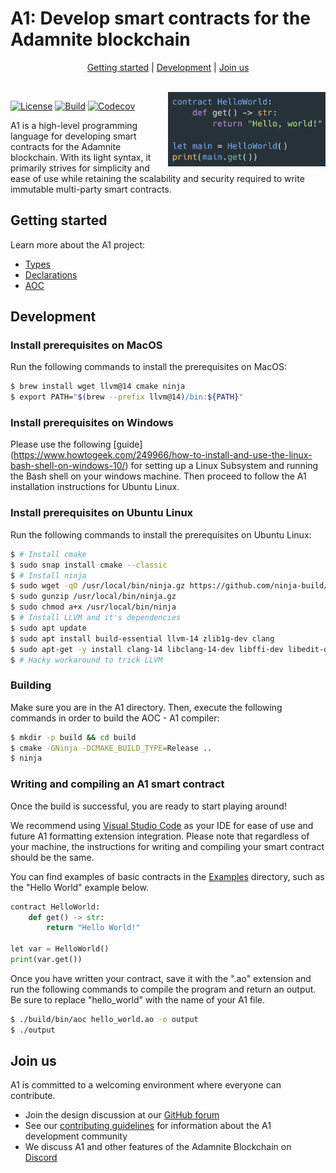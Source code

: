 # A1: Develop smart contracts for the Adamnite blockchain

<p align="center">
    <a href="#getting-started">Getting started</a> |
    <a href="#development">Development</a> |
    <a href="#join-us">Join us</a>
</p>

<br/>

<img align="right" width="50%" src="./Docs/Images/HelloWorld.png">

[![License](https://img.shields.io/badge/license-MIT-brightgreen.svg?style=flat)](https://github.com/m-peko/bitflags/blob/master/LICENSE)
[![Build](https://github.com/Adamnite/A1/actions/workflows/build.yml/badge.svg)](https://github.com/Adamnite/A1/actions/workflows/build.yml)
[![Codecov](https://codecov.io/gh/Adamnite/A1/branch/main/graph/badge.svg?token=YBUVS7JAEQ)](https://codecov.io/gh/Adamnite/A1)

A1 is a high-level programming language for developing smart contracts for the Adamnite blockchain. With its light syntax, it primarily strives for simplicity and ease of use while retaining the scalability and security required to write immutable multi-party smart contracts.

## Getting started

Learn more about the A1 project:

- [Types](Docs/Types.md)
- [Declarations](Docs/Declarations.md)
- [AOC](AOC/README.md)

## Development

### Install prerequisites on MacOS

Run the following commands to install the prerequisites on MacOS:

```sh
$ brew install wget llvm@14 cmake ninja
$ export PATH="$(brew --prefix llvm@14)/bin:${PATH}"
```


### Install prerequisites on Windows

Please use the following [guide] (https://www.howtogeek.com/249966/how-to-install-and-use-the-linux-bash-shell-on-windows-10/) for setting up a Linux Subsystem and running the Bash shell on your windows machine. Then proceed to follow the A1 installation instructions for Ubuntu Linux.


### Install prerequisites on Ubuntu Linux

Run the following commands to install the prerequisites on Ubuntu Linux:

```sh
$ # Install cmake
$ sudo snap install cmake --classic
$ # Install ninja
$ sudo wget -qO /usr/local/bin/ninja.gz https://github.com/ninja-build/ninja/releases/latest/download/ninja-linux.zip
$ sudo gunzip /usr/local/bin/ninja.gz
$ sudo chmod a+x /usr/local/bin/ninja
$ # Install LLVM and it's dependencies
$ sudo apt update
$ sudo apt install build-essential llvm-14 zlib1g-dev clang
$ sudo apt-get -y install clang-14 libclang-14-dev libffi-dev libedit-dev libpfm4-dev libtinfo-dev
$ # Hacky workaround to trick LLVM
```

### Building

Make sure you are in the A1 directory. Then, execute the following commands in order to build the AOC - A1 compiler:

```sh
$ mkdir -p build && cd build
$ cmake -GNinja -DCMAKE_BUILD_TYPE=Release ..
$ ninja
```

### Writing and compiling an A1 smart contract 

Once the build is successful, you are ready to start playing around!

We recommend using [Visual Studio Code](https://code.visualstudio.com/) as your IDE for ease of use and future A1 formatting extension integration. Please note that regardless of your machine, the instructions for writing and compiling your smart contract should be the same. 

You can find examples of basic contracts in the [Examples](https://github.com/Adamnite/A1/tree/main/Examples) directory, such as the "Hello World" example below.

```python
contract HelloWorld:
    def get() -> str:
        return "Hello World!"

let var = HelloWorld()
print(var.get())
```

Once you have written your contract, save it with the ".ao" extension and run the following commands to compile the program and return an output. Be sure to replace "hello_world" with the name of your A1 file.

```sh
$ ./build/bin/aoc hello_world.ao -o output
$ ./output
```

## Join us

A1 is committed to a welcoming environment where everyone can contribute.

- Join the design discussion at our [GitHub forum](https://github.com/Adamnite/A1/discussions)
- See our [contributing guidelines](CONTRIBUTING.md) for information about the A1 development community
- We discuss A1 and other features of the Adamnite Blockchain on [Discord](https://discord.gg/AxbRrXvS)
